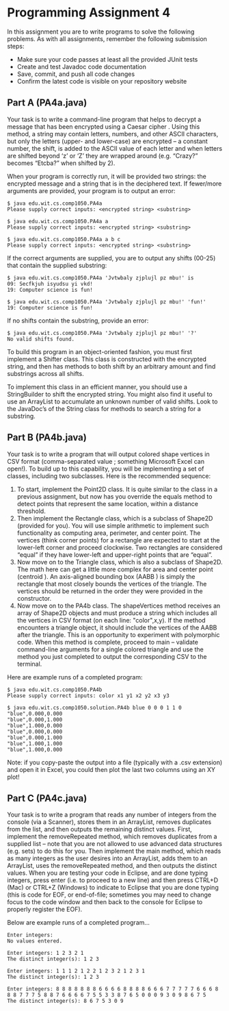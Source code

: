 # Programming Assignment 4

In this assignment you are to write programs to solve the following problems. As with all assignments, remember the
following submission steps:

- Make sure your code passes at least all the provided JUnit tests
- Create and test Javadoc code documentation
- Save, commit, and push all code changes
- Confirm the latest code is visible on your repository website

## Part A (PA4a.java)

Your task is to write a command-line program that helps to decrypt a message that has been encrypted using a Caesar
cipher . Using this method, a string may contain letters, numbers, and other ASCII characters, but only the letters
(upper- and lower-case) are encrypted – a constant number, the shift, is added to the ASCII value of each letter and
when letters are shifted beyond ‘z’ or ‘Z’ they are wrapped around (e.g. “Crazy?” becomes “Etcba?” when shifted by 2).

When your program is correctly run, it will be provided two strings: the encrypted message and a string that is in the
deciphered text. If fewer/more arguments are provided, your program is to output an error:

    $ java edu.wit.cs.comp1050.PA4a
    Please supply correct inputs: <encrypted string> <substring>

    $ java edu.wit.cs.comp1050.PA4a a
    Please supply correct inputs: <encrypted string> <substring>

    $ java edu.wit.cs.comp1050.PA4a a b c
    Please supply correct inputs: <encrypted string> <substring>

If the correct arguments are supplied, you are to output any shifts (00-25) that contain the supplied substring:

    $ java edu.wit.cs.comp1050.PA4a 'Jvtwbaly zjplujl pz mbu!' is
    09: Secfkjuh isyudsu yi vkd!
    19: Computer science is fun!

    $ java edu.wit.cs.comp1050.PA4a 'Jvtwbaly zjplujl pz mbu!' 'fun!'
    19: Computer science is fun!

If no shifts contain the substring, provide an error:

    $ java edu.wit.cs.comp1050.PA4a 'Jvtwbaly zjplujl pz mbu!' '?'
    No valid shifts found.

To build this program in an object-oriented fashion, you must first implement a Shifter class. This class is constructed
with the encrypted string, and then has methods to both shift by an arbitrary amount and find substrings across all
shifts.

To implement this class in an efficient manner, you should use a StringBuilder to shift the encrypted string. You might
also find it useful to use an ArrayList to accumulate an unknown number of valid shifts. Look to the JavaDoc’s of the
String class for methods to search a string for a substring.

## Part B (PA4b.java)

Your task is to write a program that will output colored shape vertices in CSV format (comma-separated value ; something
Microsoft Excel can open!). To build up to this capability, you will be implementing a set of classes, including two
subclasses. Here is the recommended sequence:

1.	To start, implement the Point2D class. It is quite similar to the class in a previous assignment, but now has you
    override the equals method to detect points that represent the same location, within a distance threshold.
2.	Then implement the Rectangle class, which is a subclass of Shape2D (provided for you). You will use simple
    arithmetic to implement such functionality as computing area, perimeter, and center point. The vertices (think
    corner points) for a rectangle are expected to start at the lower-left corner and proceed clockwise. Two rectangles
    are considered “equal” if they have lower-left and upper-right points that are “equal”.
3.	Now move on to the Triangle class, which is also a subclass of Shape2D. The math here can get a little more complex
    for area  and center point (centroid ). An axis-aligned bounding box (AABB ) is simply the rectangle that most
    closely bounds the vertices of the triangle. The vertices should be returned in the order they were provided in the
    constructor.
4.	Now move on to the PA4b class. The shapeVertices method receives an array of Shape2D objects and must produce a
    string which includes all the vertices in CSV format (on each line: "color",x,y). If the method encounters a
    triangle object, it should include the vertices of the AABB after the triangle. This is an opportunity to experiment
    with polymorphic code. When this method is complete, proceed to main – validate command-line arguments for a single
    colored triangle and use the method you just completed to output the corresponding CSV to the terminal.

Here are example runs of a completed program:

    $ java edu.wit.cs.comp1050.PA4b
    Please supply correct inputs: color x1 y1 x2 y2 x3 y3

    $ java edu.wit.cs.comp1050.solution.PA4b blue 0 0 0 1 1 0
    "blue",0.000,0.000
    "blue",0.000,1.000
    "blue",1.000,0.000
    "blue",0.000,0.000
    "blue",0.000,1.000
    "blue",1.000,1.000
    "blue",1.000,0.000

Note: if you copy-paste the output into a file (typically with a .csv extension) and open it in Excel, you could then plot the last two columns using an XY plot!

## Part C (PA4c.java)

Your task is to write a program that reads any number of integers from the console (via a Scanner), stores them in an
ArrayList, removes duplicates from the list, and then outputs the remaining distinct values. First, implement the
removeRepeated method, which removes duplicates from a supplied list – note that you are not allowed to use advanced
data structures (e.g. sets) to do this for you. Then implement the main method, which reads as many integers as the user
desires into an ArrayList, adds them to an ArrayList, uses the removeRepeated method, and then outputs the distinct
values. When you are testing your code in Eclipse, and are done typing integers, press enter (i.e. to proceed to a new
line) and then press CTRL+D (Mac) or CTRL+Z (Windows) to indicate to Eclipse that you are done typing (this is code for
EOF, or end-of-file; sometimes you may need to change focus to the code window and then back to the console for Eclipse
to properly register the EOF).

Below are example runs of a completed program…

    Enter integers: 
    No values entered.

    Enter integers: 1 2 3 2 1
    The distinct integer(s): 1 2 3

    Enter integers: 1 1 1 2 1 2 2 1 2 3 2 1 2 3 1 
    The distinct integer(s): 1 2 3

    Enter integers: 8 8 8 8 8 8 8 6 6 6 6 8 8 8 8 6 6 6 7 7 7 7 7 6 6 6 8 8 8 7 7 7 5 8 8 7 6 6 6 6 7 5 5 3 3 8 7 6 5 0 0 0 9 3 0 9 8 6 7 5
    The distinct integer(s): 8 6 7 5 3 0 9

